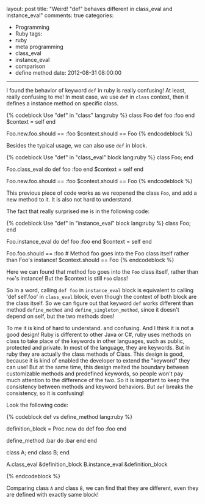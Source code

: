 layout: post
title: "Weird! \"def\" behaves different in class_eval and instance_eval"
comments: true
categories:
  - Programming
  - Ruby
tags:
  - ruby
  - meta programming
  - class_eval
  - instance_eval
  - comparison
  - define method
date: 2012-08-31 08:00:00
---
I found the behavior of keyword `def` in ruby is really confusing! At least, really confusing to me!
In most case, we use `def` in `class` context, then it defines a instance method on specific class.

{% codeblock Use "def" in "class" lang:ruby %}
class Foo
  def foo
    :foo
  end
  $context = self
end

Foo.new.foo.should == :foo
$context.should == Foo
{% endcodeblock %}

Besides the typical usage, we can also use `def` in block.

{% codeblock Use "def" in "class_eval" block lang:ruby %}
class Foo; end

Foo.class_eval do
  def foo
    :foo
  end
  $context = self
end

Foo.new.foo.should == :foo
$context.should == Foo
{% endcodeblock %}

This previous piece of code works as we reopened the class `Foo`, and add a new method to it. It is also not hard to understand.

The fact that really surprised me is in the following code:

{% codeblock Use "def" in "instance_eval" block lang:ruby %}
class Foo; end

Foo.instance_eval do
  def foo
    :foo
  end
  $context = self
end

Foo.foo.should == :foo # Method foo goes into the Foo class itself rather than Foo's instance!
$context.should == Foo
{% endcodeblock %}

Here we can found that method foo goes into the `Foo` class itself, rather than `Foo`'s instance! But the $context is still `Foo` class!

So in a word, calling `def foo` in `instance_eval` block is equivalent to calling 'def self.foo' in `class_eval` block, even though the context of both block are the class itself.
So we can figure out that keyword `def` works different than method `define_method` and `define_singleton_method`, since it doesn't depend on self, but the two methods does!

To me it is kind of hard to understand. and confusing. And I think it is not a good design!
Ruby is different to other Java or C#, ruby uses methods on class to take place of the keywords in other languages, such as public, protected and private. In most of the language, they are keywords. But in ruby they are actually the class methods of Class.
This design is good, because it is kind of enabled the developer to extend the "keyword" they can use! But at the same time, this design melted the boundary between customizable methods and predefined keywords, so people won't pay much attention to the difference of the two. So it is important to keep the consistency between methods and keyword behaviors. But `def` breaks the consistency, so it is confusing!

Look the following code:

{% codeblock def vs define_method lang:ruby %}

definition_block = Proc.new do
  def foo
    :foo
  end

  define_method :bar do
    :bar
  end
end


class A; end
class B; end

A.class_eval &definition_block
B.instance_eval &definition_block

{% endcodeblock %}

Comparing class `A` and class `B`, we can find that they are different, even they are defined with exactly same block!
